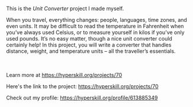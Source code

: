 This is the *Unit Converter* project I made myself.


<p>When you travel, everything changes: people, languages, time zones, and even units. It may be difficult to read the temperature in Fahrenheit when you’ve always used Celsius, or to measure yourself in kilos if you’ve only used pounds. It’s no easy matter, though a nice unit converter could certainly help! In this project, you will write a converter that handles distance, weight, and temperature units – all the traveller’s essentials.</p><br/><br/>Learn more at <a href="https://hyperskill.org/projects/70?utm_source=ide&utm_medium=ide&utm_campaign=ide&utm_content=project-card">https://hyperskill.org/projects/70</a>

Here's the link to the project: https://hyperskill.org/projects/70

Check out my profile: https://hyperskill.org/profile/613885349